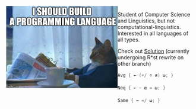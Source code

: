 <img src="https://raw.githubusercontent.com/Sundown/sundown/master/programminglanguage.png" alt="Great idea" width="300" align="left"/>

Student of Computer Science and Linguistics, but not computational-linguistics. Interested in all languages of all types. 

Check out [Solution](https://github.com/sundown/Solution) (currently undergoing R*st rewrite on other branch)

```swift
Avg { ← (+/ ÷ ≢) ⍵; }

Neq { ← ~ ⍺ = ⍵; }

Same { ← =/ ⍵; }
```
